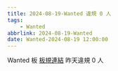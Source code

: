 ```yaml
---
title: 2024-08-19-Wanted 違規 0 人
tags:
    - Wanted
abbrlink: 2024-08-19-Wanted
date: Wanted-2024-08-19 12:00:00
---
```

Wanted 板 [板規連結](https://www.ptt.cc/bbs/Wanted/M.1608829773.A.D3B.html)
昨天違規 0 人
